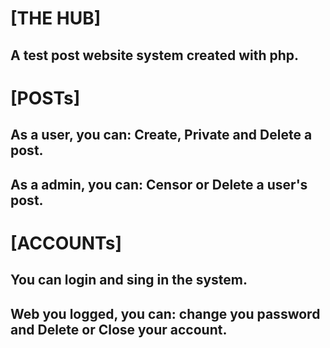 # [THE HUB]
## A test post website system created with php.
# [POSTs]
## As a user, you can: Create, Private and Delete a post.
## As a admin, you can: Censor or Delete a user's post.
# [ACCOUNTs]
## You can login and sing in the system.
## Web you logged, you can: change you password and Delete or Close your account.
